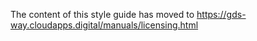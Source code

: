 The content of this style guide has moved to https://gds-way.cloudapps.digital/manuals/licensing.html
